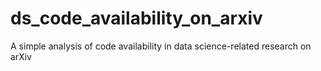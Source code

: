 # ds_code_availability_on_arxiv
A simple analysis of code availability in data science-related research on arXiv
